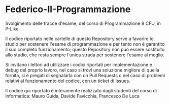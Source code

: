 # Federico-II-Programmazione
Svolgimento delle tracce d'esame, del corso di Programmazione 9 CFU, in P-Like

Il codice riportato nelle cartelle di questo Repository serve a favorire lo studio per sostenere l'esame di programmazione e per tanto non è garantito il suo completo funzionamento; questo Repository non può essere sostituito allo studio, che resta sempre l'unica strada per sostenere l'esame al meglio.

Si invitano i lettori ad utilizzare i codici riportati per implementazione e debug del proprio lavoro, nel caso si trovi una soluzione migliore di quella fornita, si è pregati di segnalarla con un Pull Requests o nel caso di problemi relativi al funzionamento del codice, con un ticket di Issues.

Il codice qui riportato è interamente realizzato dagli studenti del corso di Informatica: Mauro Guida, Davide Favicchia, Francesco De Luca
